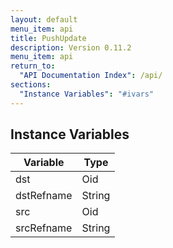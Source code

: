 ```yaml
---
layout: default
menu_item: api
title: PushUpdate
description: Version 0.11.2
menu_item: api
return_to:
  "API Documentation Index": /api/
sections:
  "Instance Variables": "#ivars"
---
```


## <a name="ivars"></a>Instance Variables

| Variable | Type |
| --- | --- |
| <a name="dst"></a>dst | Oid |
| <a name="dstRefname"></a>dstRefname | String |
| <a name="src"></a>src | Oid |
| <a name="srcRefname"></a>srcRefname | String |

